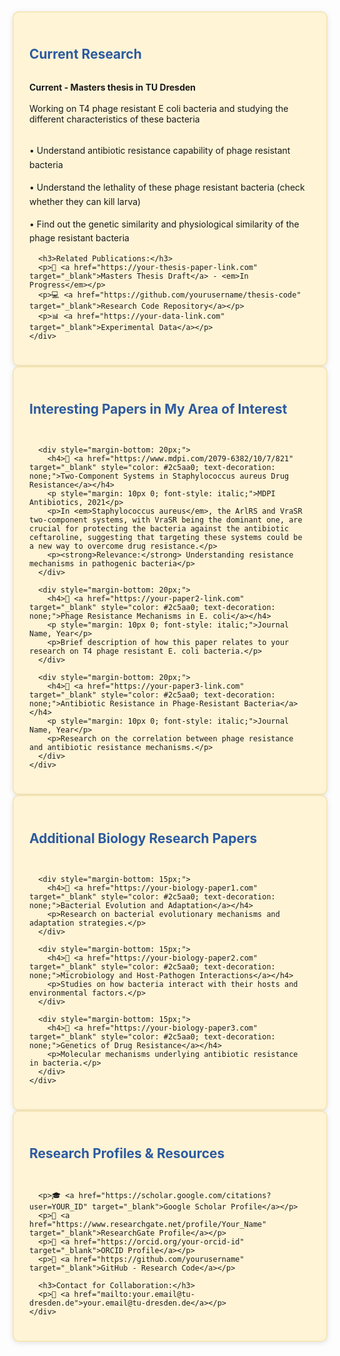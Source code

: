 <div class="cards">
  <div class="card">
    <div style="background-color: #FFF4D6; padding: 25px; border-radius: 10px; border: 2px solid #F5E6B8; box-shadow: 0 2px 8px rgba(0,0,0,0.1);">
      <h2>Current Research</h2><br>
      <strong>Current - Masters thesis in TU Dresden</strong><br><br>
      Working on T4 phage resistant E coli bacteria and studying the different characteristics of these bacteria<br><br>
      <div>
        <p>• Understand antibiotic resistance capability of phage resistant bacteria</p>
        <p>• Understand the lethality of these phage resistant bacteria (check whether they can kill larva)</p>
        <p>• Find out the genetic similarity and physiological similarity of the phage resistant bacteria</p>
      </div> 
      
      <h3>Related Publications:</h3>
      <p>📄 <a href="https://your-thesis-paper-link.com" target="_blank">Masters Thesis Draft</a> - <em>In Progress</em></p>
      <p>💻 <a href="https://github.com/yourusername/thesis-code" target="_blank">Research Code Repository</a></p>
      <p>📊 <a href="https://your-data-link.com" target="_blank">Experimental Data</a></p>
    </div>
  </div>

  <div class="card">
    <div style="background-color: #FFF4D6; padding: 25px; border-radius: 10px; border: 2px solid #F5E6B8; box-shadow: 0 2px 8px rgba(0,0,0,0.1);">
      <h2>Interesting Papers in My Area of Interest</h2><br>
      
      <div style="margin-bottom: 20px;">
        <h4>📄 <a href="https://www.mdpi.com/2079-6382/10/7/821" target="_blank" style="color: #2c5aa0; text-decoration: none;">Two-Component Systems in Staphylococcus aureus Drug Resistance</a></h4>
        <p style="margin: 10px 0; font-style: italic;">MDPI Antibiotics, 2021</p>
        <p>In <em>Staphylococcus aureus</em>, the ArlRS and VraSR two-component systems, with VraSR being the dominant one, are crucial for protecting the bacteria against the antibiotic ceftaroline, suggesting that targeting these systems could be a new way to overcome drug resistance.</p>
        <p><strong>Relevance:</strong> Understanding resistance mechanisms in pathogenic bacteria</p>
      </div>

      <div style="margin-bottom: 20px;">
        <h4>📄 <a href="https://your-paper2-link.com" target="_blank" style="color: #2c5aa0; text-decoration: none;">Phage Resistance Mechanisms in E. coli</a></h4>
        <p style="margin: 10px 0; font-style: italic;">Journal Name, Year</p>
        <p>Brief description of how this paper relates to your research on T4 phage resistant E. coli bacteria.</p>
      </div>

      <div style="margin-bottom: 20px;">
        <h4>📄 <a href="https://your-paper3-link.com" target="_blank" style="color: #2c5aa0; text-decoration: none;">Antibiotic Resistance in Phage-Resistant Bacteria</a></h4>
        <p style="margin: 10px 0; font-style: italic;">Journal Name, Year</p>
        <p>Research on the correlation between phage resistance and antibiotic resistance mechanisms.</p>
      </div>
    </div>
  </div>

  <div class="card">
    <div style="background-color: #FFF4D6; padding: 25px; border-radius: 10px; border: 2px solid #F5E6B8; box-shadow: 0 2px 8px rgba(0,0,0,0.1);">
      <h2>Additional Biology Research Papers</h2><br>
      
      <div style="margin-bottom: 15px;">
        <h4>📄 <a href="https://your-biology-paper1.com" target="_blank" style="color: #2c5aa0; text-decoration: none;">Bacterial Evolution and Adaptation</a></h4>
        <p>Research on bacterial evolutionary mechanisms and adaptation strategies.</p>
      </div>

      <div style="margin-bottom: 15px;">
        <h4>📄 <a href="https://your-biology-paper2.com" target="_blank" style="color: #2c5aa0; text-decoration: none;">Microbiology and Host-Pathogen Interactions</a></h4>
        <p>Studies on how bacteria interact with their hosts and environmental factors.</p>
      </div>

      <div style="margin-bottom: 15px;">
        <h4>📄 <a href="https://your-biology-paper3.com" target="_blank" style="color: #2c5aa0; text-decoration: none;">Genetics of Drug Resistance</a></h4>
        <p>Molecular mechanisms underlying antibiotic resistance in bacteria.</p>
      </div>
    </div>
  </div>

  <div class="card">
    <div style="background-color: #FFF4D6; padding: 25px; border-radius: 10px; border: 2px solid #F5E6B8; box-shadow: 0 2px 8px rgba(0,0,0,0.1);">
      <h2>Research Profiles & Resources</h2><br>
      
      <p>🎓 <a href="https://scholar.google.com/citations?user=YOUR_ID" target="_blank">Google Scholar Profile</a></p>
      <p>🔬 <a href="https://www.researchgate.net/profile/Your_Name" target="_blank">ResearchGate Profile</a></p>
      <p>📖 <a href="https://orcid.org/your-orcid-id" target="_blank">ORCID Profile</a></p>
      <p>💼 <a href="https://github.com/yourusername" target="_blank">GitHub - Research Code</a></p>
      
      <h3>Contact for Collaboration:</h3>
      <p>📧 <a href="mailto:your.email@tu-dresden.de">your.email@tu-dresden.de</a></p>
    </div>
  </div>
</div>

<style>
.cards {
  display: flex;
  flex-direction: column;
  gap: 20px;
  max-width: 800px;
  margin: 0 auto;
}

.card {
  width: 100%;
}

.card h2 {
  color: #2c5aa0;
  margin-bottom: 15px;
}

.card h3 {
  color: #4a6741;
  margin-top: 20px;
  margin-bottom: 10px;
}

.card h4 {
  margin-bottom: 5px;
  color: #2c5aa0;
}

.card a {
  color: #2c5aa0;
  text-decoration: none;
}

.card a:hover {
  text-decoration: underline;
  color: #1a4480;
}

.card p {
  line-height: 1.6;
  margin-bottom: 10px;
}
</style>
